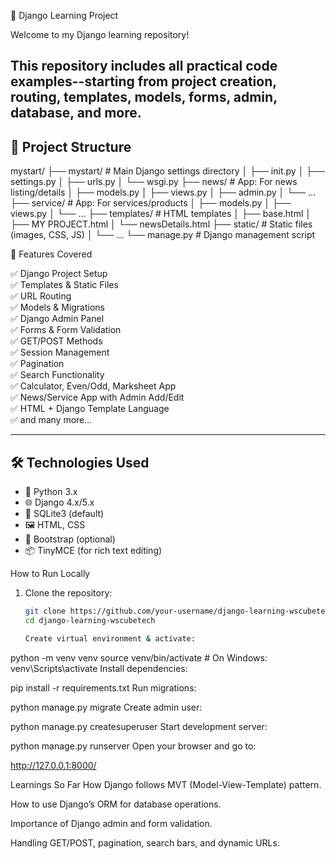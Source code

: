 🐍 Django Learning Project 

Welcome to my Django learning repository! 

This repository includes all practical code examples--starting from project creation, routing, templates, models, forms, admin, database, and more.
---
## 📂 Project Structure

mystart/
├── mystart/ # Main Django settings directory
│ ├── init.py
│ ├── settings.py
│ ├── urls.py
│ └── wsgi.py
├── news/ # App: For news listing/details
│ ├── models.py
│ ├── views.py
│ ├── admin.py
│ └── ...
├── service/ # App: For services/products
│ ├── models.py
│ ├── views.py
│ └── ...
├── templates/ # HTML templates
│ ├── base.html
│ ├── MY PROJECT.html
│ └── newsDetails.html
├── static/ # Static files (images, CSS, JS)
│ └── ...
└── manage.py # Django management script


🚀 Features Covered

✅ Django Project Setup  
✅ Templates & Static Files  
✅ URL Routing  
✅ Models & Migrations  
✅ Django Admin Panel  
✅ Forms & Form Validation  
✅ GET/POST Methods  
✅ Session Management  
✅ Pagination  
✅ Search Functionality  
✅ Calculator, Even/Odd, Marksheet App  
✅ News/Service App with Admin Add/Edit  
✅ HTML + Django Template Language  
✅ and many more...

---

## 🛠 Technologies Used

- 🐍 Python 3.x
- 🌐 Django 4.x/5.x
- 💾 SQLite3 (default)
- 🖼️ HTML, CSS
- 🧠 Bootstrap (optional)
- 📦 TinyMCE (for rich text editing)


 How to Run Locally

1. Clone the repository:
   ```bash
   git clone https://github.com/your-username/django-learning-wscubetech.git
   cd django-learning-wscubetech

   Create virtual environment & activate:

python -m venv venv
source venv/bin/activate   # On Windows: venv\Scripts\activate
Install dependencies:

pip install -r requirements.txt
Run migrations:

python manage.py migrate
Create admin user:

python manage.py createsuperuser
Start development server:

python manage.py runserver
Open your browser and go to:

http://127.0.0.1:8000/

Learnings So Far
How Django follows MVT (Model-View-Template) pattern.

How to use Django’s ORM for database operations.

Importance of Django admin and form validation.

Handling GET/POST, pagination, search bars, and dynamic URLs.
